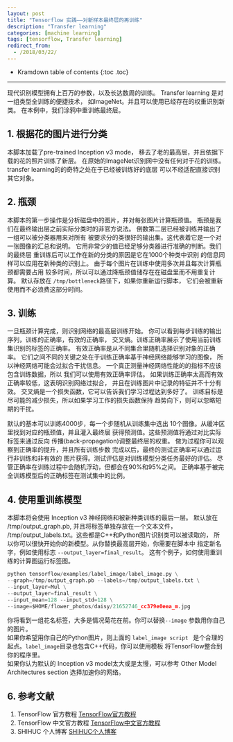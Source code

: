 ```yaml
---
layout: post
title: "Tensorflow 实践——对新样本最终层的再训练"
description: "Transfer learning"
categories: [machine learning]
tags: [tensorflow, Transfer learning]
redirect_from: 
  - /2018/03/22/
---  
```

* Kramdown table of contents
{:toc .toc}
---

现代识别模型拥有上百万的参数，以及长达数周的训练。
Transfer learning 是对一组类型全训练的便捷技术，
如ImageNet。并且可以使用已经存在的权重识别新类。
在本例中，我们涂鸦中重训练最终层。

## 1. 根据花的图片进行分类  
本脚本加载了pre-trained Inception v3 mode，
移去了老的最高层，并且依据下载的花的照片训练了新层。
在原始的ImageNet识别网中没有任何对于花的训练。
transfer learning的的奇特之处在于已经被训练好的底层
可以不经适配直接识别其它对象。

## 2. 瓶颈  
本脚本的第一步操作是分析磁盘中的图片，并对每张图片计算瓶颈值。 
瓶颈是我们在最终输出层之前实际分类时的非官方说法。
倒数第二层已经被训练并输出了一组可以被分类器用来对所有
被要求分的类很好的输出集。这代表着它是一个对一张图像的汇总和说明。
它用非常少的值已经足够分类器进行准确的判断。我们的最终层
重训练后可以工作在新的分类的原因是它在1000个种类中识别
的信息同样可以应用在新种类的识别上。
由于每个图片在训练中使用多次并且每次计算瓶颈都需要占用
较多时间，所以可以通过降瓶颈值储存在在磁盘里而不用重复计算。
默认存放在 `/tmp/bottleneck`路径下，如果你重新运行脚本，
它们会被重新使用而不必浪费这部分时间。

## 3. 训练
一旦瓶颈计算完成，则识别网络的最高层训练开始。
你可以看到每步训练的输出序列，训练的正确率，有效的正确率，
交叉熵。训练正确率展示了使用当前训练集识别的标签的正确率。
有效正确率是从不同集合里随机选择识别对象的正确率。
它们之间不同的关键之处在于训练正确率基于神经网络能够学习的图像，
所以神经网络可能会过拟合干扰信息。
一个真正测量神经网络性能的的指标不应该包含训练数据，所以
我们可以使用有效正确率评估。
如果训练正确率太高而有效正确率较低，这表明识别网络过拟合，
并且在训练图片中记录的特征并不十分有效。
交叉熵是一个损失函数，它可以告诉我们学习过程达到多好了。
训练目标是尽可能的减少损失，所以如果学习工作的损失函数保持
趋势向下，则可以忽略短期的干扰。

默认的基本可以训练4000步，每一个步随机从训练集中选出
10个图像。从缓冲区里找到对应的瓶颈值，并且灌入最终层
获得预测值。这些预测值将通过对比实际标签来通过反向
传播(back-propagation)调整最终层的权重。
做为过程你可以观察到正确率的提升，并且所有训练步数
完成以后，最终的测试正确率可以通过运行非训练和非有效的
图片获得。测试评估是对训练模型分类任务最好的评估。
尽管正确率在训练过程中会随机浮动，但都会在90%和95%之间。
正确率基于被完全训练模型后的正确标签在测试集中的比例。

## 4. 使用重训练模型   
本脚本将会使用 Inception v3 神经网络和被新种类训练的最后一层。
默认放在 /tmp/output_graph.pb, 并且将标签单独存放在一个文本文件，
/tmp/output_labels.txt。这些都是C++和Python图片识别类可以被读取的，
所以你可以很快开始你的新模型。从你替换最高层开始，你需要在脚本中
指定新名字，例如使用标志 `--output_layer=final_result`。
这有个例子，如何使用重训练的计算图运行标签图。
```python
python tensorflow/examples/label_image/label_image.py \
--graph=/tmp/output_graph.pb --labels=/tmp/output_labels.txt \
--input_layer=Mul \
--output_layer=final_result \
--input_mean=128 --input_std=128 \
--image=$HOME/flower_photos/daisy/21652746_cc379e0eea_m.jpg
```
你将看到一组花名标签，大多是情况菊花在前。你可以替换`--image`
参数用你自己的图片。  
如果你希望用你自己的Python图片，则上面的 `label_image script `
是个合理的起点。`label_image`目录也包含C++代码，你可以使用模板
将TensorFlow整合到你的程序里。  
如果你认为默认的 Inception v3 model太大或是太慢，可以参考
Other Model Architectures section 选择加速你的网络。  



      

## 6. 参考文献
1.  TensorFlow 官方教程      [TensorFlow官方教程](https://www.tensorflow.org/tutorials/layers)
2.  TensorFlow 中文官方教程  [TensorFlow中文官方教程](http://www.tensorfly.cn/tfdoc/tutorials/mnist_pros.html)  
3.  SHIHUC 个人博客          [SHIHUC个人博客](https://www.cnblogs.com/shihuc/p/6648130.html)
